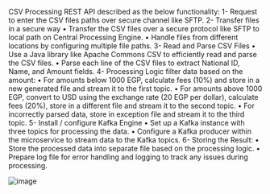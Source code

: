 CSV Processing REST API described as the below functionality:
1-	Request to enter the CSV files paths over secure channel like SFTP. 
2-	Transfer files in a secure way
    •	Transfer the CSV files over a secure protocol like SFTP to local path on Central Processing Engine.
    •	Handle files from different locations by configuring multiple file paths.
3-	Read and Parse CSV Files
    •	Use a Java library like Apache Commons CSV to efficiently read and parse the CSV files.
    •	Parse each line of the CSV files to extract National ID, Name, and Amount fields.
4-	Processing Logic filter data based on the amount:
    •	For amounts below 1000 EGP, calculate fees (10%) and store in a new generated file and stream it to the first topic.
    •	For amounts above 1000 EGP, convert to USD using the exchange rate (20 EGP per dollar), calculate fees (20%), store in a different file and stream it to the second topic.
    •	For incorrectly parsed data, store in exception file and stream it to the third topic.
5-	Install / configure Kafka Engine
    •	Set up a Kafka instance with three topics for processing the data.
    •	Configure a Kafka producer within the microservice to stream data to the Kafka topics.
6-	Storing the Result:
    •	Store the processed data into separate file based on the processing logic.
    •	Prepare log file for error handling and logging to track any issues during processing.

![image](https://github.com/mahmoudsmartco/CSV-Processing/assets/138441771/280d5dbe-82b6-4415-9157-b3c0e8050e8e)

